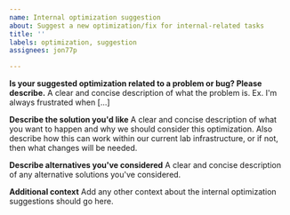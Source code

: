 ```yaml
---
name: Internal optimization suggestion
about: Suggest a new optimization/fix for internal-related tasks
title: ''
labels: optimization, suggestion
assignees: jon77p

---
```


**Is your suggested optimization related to a problem or bug? Please describe.**
A clear and concise description of what the problem is. Ex. I'm always frustrated when [...]

**Describe the solution you'd like**
A clear and concise description of what you want to happen and why we should consider this optimization. Also describe how this can work within our current lab infrastructure, or if not, then what changes will be needed.

**Describe alternatives you've considered**
A clear and concise description of any alternative solutions you've considered.

**Additional context**
Add any other context about the internal optimization suggestions should go here.

